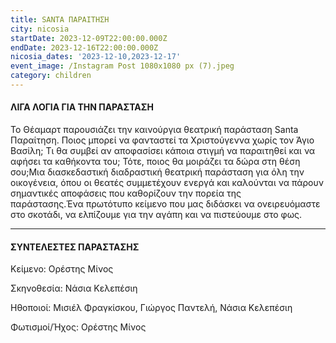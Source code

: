 ```yaml
---
title: SANTA ΠΑΡΑΙΤΗΣΗ
city: nicosia
startDate: 2023-12-09T22:00:00.000Z
endDate: 2023-12-16T22:00:00.000Z
nicosia_dates: '2023-12-10,2023-12-17'
event_image: /Instagram Post 1080x1080 px (7).jpeg
category: children
---
```


#### ΛΙΓΑ ΛΟΓΙΑ ΓΙΑ ΤΗΝ ΠΑΡΑΣΤΑΣΗ

Το Θέαμαρτ παρουσιάζει την καινούργια θεατρική παράσταση Santa Παραίτηση. Ποιος μπορεί να φανταστεί τα Χριστούγεννα χωρίς τον Άγιο Βασίλη; Τι θα συμβεί αν αποφασίσει κάποια στιγμή να παραιτηθεί και να αφήσει τα καθήκοντα του; Τότε, ποιος θα μοιράζει τα δώρα στη θέση σου;Μια διασκεδαστική διαδραστική θεατρική παράσταση για όλη την οικογένεια, όπου οι θεατές συμμετέχουν ενεργά και καλούνται να πάρουν σημαντικές αποφάσεις που καθορίζουν την πορεία της παράστασης.Ένα πρωτότυπο κείμενο που μας διδάσκει να ονειρευόμαστε στο σκοτάδι, να ελπίζουμε για την αγάπη και να πιστεύουμε στο φως.

***

#### ΣΥΝΤΕΛΕΣΤΕΣ ΠΑΡΑΣΤΑΣΗΣ

Κείμενο: Ορέστης Μίνος

Σκηνοθεσία: Νάσια Κελεπέσιη

Ηθοποιοί: Μισιέλ Φραγκίσκου, Γιώργος Παντελή, Νάσια Κελεπέσιη

Φωτισμοί/Ήχος: Ορέστης Μίνος
